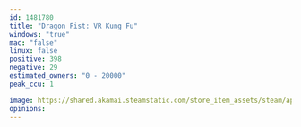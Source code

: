 ```yaml
---
id: 1481780
title: "Dragon Fist: VR Kung Fu"
windows: "true"
mac: "false"
linux: false
positive: 398
negative: 29
estimated_owners: "0 - 20000"
peak_ccu: 1

image: https://shared.akamai.steamstatic.com/store_item_assets/steam/apps/1481780/header.jpg?t=1721361466
opinions:
---
```

